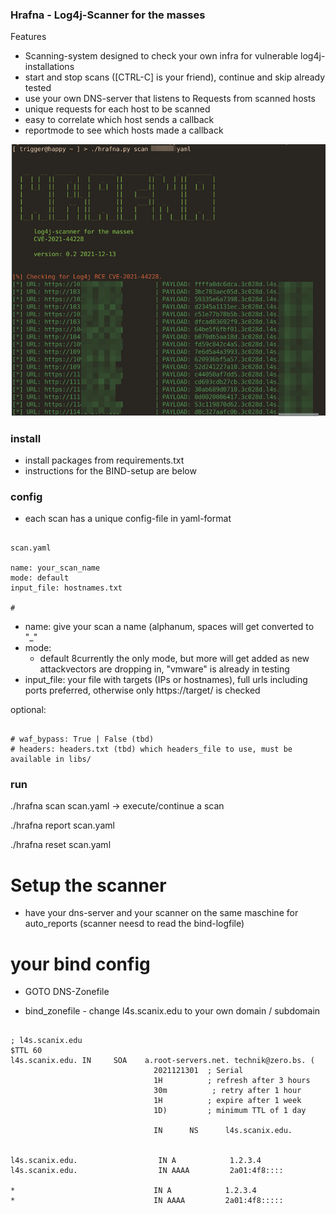 
### Hrafna - Log4j-Scanner for the masses 


Features 

- Scanning-system designed to check your own infra for vulnerable log4j-installations
- start and stop scans ([CTRL-C] is your friend), continue and skip already tested
- use your own DNS-server that listens to Requests from scanned hosts
- unique requests for each host to be scanned
- easy to correlate which host sends a callback
- reportmode to see which hosts made a callback

![img](img/hrafna.png)


### install

- install packages from requirements.txt
- instructions for the BIND-setup are below 


### config

- each scan has a unique config-file in yaml-format

~~~

scan.yaml

name: your_scan_name
mode: default
input_file: hostnames.txt

# 

~~~


- name: give your scan a name (alphanum, spaces will get converted to "_"
- mode:
    - default 8currently the only mode, but more will get added as new
      attackvectors are dropping in, "vmware" is already in testing
- input_file: your file with targets (IPs or hostnames), full urls
  including ports preferred, otherwise only https://target/ is checked

optional:

~~~

# waf_bypass: True | False (tbd)
# headers: headers.txt (tbd) which headers_file to use, must be available in libs/  

~~~



### run


./hrafna scan scan.yaml -> execute/continue a scan

./hrafna report scan.yaml

./hrafna reset scan.yaml


# Setup the scanner

- have your dns-server and your scanner on the same maschine for auto_reports
  (scanner neesd to read the bind-logfile)
  

  

# your bind config

- GOTO DNS-Zonefile


- bind_zonefile - change l4s.scanix.edu to your own domain / subdomain

~~~

; l4s.scanix.edu
$TTL 60
l4s.scanix.edu. IN     SOA    a.root-servers.net. technik@zero.bs. (
                                2021121301  ; Serial
                                1H          ; refresh after 3 hours
                                30m          ; retry after 1 hour
                                1H          ; expire after 1 week
                                1D)         ; minimum TTL of 1 day

                                IN      NS      l4s.scanix.edu.


l4s.scanix.edu.                  IN A            1.2.3.4
l4s.scanix.edu.                  IN AAAA         2a01:4f8::::

*                               IN A            1.2.3.4           
*                               IN AAAA         2a01:4f8:::::

~~~




